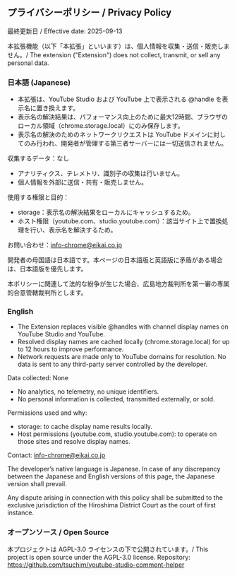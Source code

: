## プライバシーポリシー / Privacy Policy

最終更新日 / Effective date: 2025-09-13

本拡張機能（以下「本拡張」といいます）は、個人情報を収集・送信・販売しません。/ The extension ("Extension") does not collect, transmit, or sell any personal data.

### 日本語 (Japanese)
- 本拡張は、YouTube Studio および YouTube 上で表示される @handle を表示名に置き換えます。
- 表示名の解決結果は、パフォーマンス向上のために最大12時間、ブラウザのローカル領域（chrome.storage.local）にのみ保存します。
- 表示名の解決のためのネットワークリクエストは YouTube ドメインに対してのみ行われ、開発者が管理する第三者サーバーには一切送信されません。

収集するデータ：なし
- アナリティクス、テレメトリ、識別子の収集は行いません。
- 個人情報を外部に送信・共有・販売しません。

使用する権限と目的：
- storage：表示名の解決結果をローカルにキャッシュするため。
- ホスト権限（youtube.com、studio.youtube.com）：該当サイト上で置換処理を行い、表示名を解決するため。

お問い合わせ：info-chrome@eikai.co.jp

開発者の母国語は日本語です。本ページの日本語版と英語版に矛盾がある場合は、日本語版を優先します。

本ポリシーに関連して法的な紛争が生じた場合、広島地方裁判所を第一審の専属的合意管轄裁判所とします。

### English
- The Extension replaces visible @handles with channel display names on YouTube Studio and YouTube.
- Resolved display names are cached locally (chrome.storage.local) for up to 12 hours to improve performance.
- Network requests are made only to YouTube domains for resolution. No data is sent to any third-party server controlled by the developer.

Data collected: None
- No analytics, no telemetry, no unique identifiers.
- No personal information is collected, transmitted externally, or sold.

Permissions used and why:
- storage: to cache display name results locally.
- Host permissions (youtube.com, studio.youtube.com): to operate on those sites and resolve display names.

Contact: info-chrome@eikai.co.jp

The developer’s native language is Japanese. In case of any discrepancy between the Japanese and English versions of this page, the Japanese version shall prevail.

Any dispute arising in connection with this policy shall be submitted to the exclusive jurisdiction of the Hiroshima District Court as the court of first instance.

### オープンソース / Open Source
本プロジェクトは AGPL-3.0 ライセンスの下で公開されています。/ This project is open source under the AGPL-3.0 license.
Repository: https://github.com/tsuchim/youtube-studio-comment-helper
